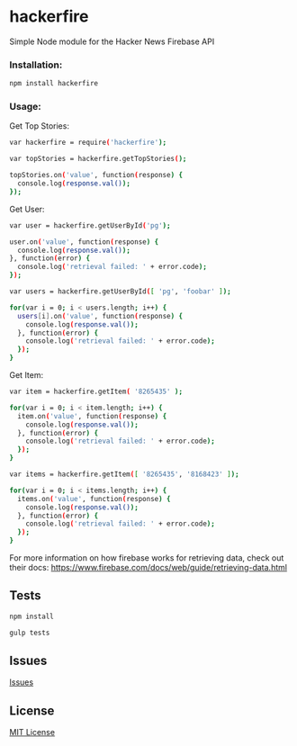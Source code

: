 hackerfire
==========

Simple Node module for the Hacker News Firebase API

### Installation:

```sh
npm install hackerfire
```

### Usage:

Get Top Stories:

```sh
var hackerfire = require('hackerfire');

var topStories = hackerfire.getTopStories();

topStories.on('value', function(response) {
  console.log(response.val());
});

```
Get User:

```sh
var user = hackerfire.getUserById('pg');

user.on('value', function(response) {
  console.log(response.val());
}, function(error) {
  console.log('retrieval failed: ' + error.code);
});

var users = hackerfire.getUserById([ 'pg', 'foobar' ]);

for(var i = 0; i < users.length; i++) {
  users[i].on('value', function(response) {
    console.log(response.val());
  }, function(error) {
    console.log('retrieval failed: ' + error.code);
  });
}

```

Get Item:

```sh
var item = hackerfire.getItem( '8265435' );

for(var i = 0; i < item.length; i++) {
  item.on('value', function(response) {
    console.log(response.val());
  }, function(error) {
    console.log('retrieval failed: ' + error.code);
  });
}

var items = hackerfire.getItem([ '8265435', '8168423' ]);

for(var i = 0; i < items.length; i++) {
  items.on('value', function(response) {
    console.log(response.val());
  }, function(error) {
    console.log('retrieval failed: ' + error.code);
  });
}

```

For more information on how firebase works for retrieving data, check out their docs:
https://www.firebase.com/docs/web/guide/retrieving-data.html

## Tests

```sh
npm install

gulp tests

```

## Issues
[Issues](https://github.com/mjw56/hackerfire/issues)

## License
[MIT License](https://raw.githubusercontent.com/mjw56/hackerfire/master/LICENSE)

